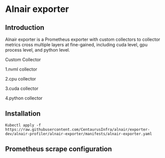 # Alnair exporter

## Introduction
Alnair exporter is a Prometheus exporter with custom collectors to collector metrics cross multiple layers at fine-gained, including cuda level, gpu process level, and python level.

Custom Collector

1.nvml collector

2.cpu collector

3.cuda collector

4.python collector

## Installation 
```Kubectl apply -f https://raw.githubusercontent.com/CentaurusInfra/alnair/exporter-dev/alnair-profiler/alnair-exporter/manifests/alnair-exporter.yaml```

## Prometheus scrape configuration 
